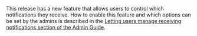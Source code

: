 This release has a new feature that allows users to control which notifications they receive. How to enable this feature and which options can be set by the admins is described in the [Letting users manage receiving notifications section of the Admin Guide](https://guides.dataverse.org/en/latest/admin/user-administration.html#letting-users-manage-receiving-notifications).

